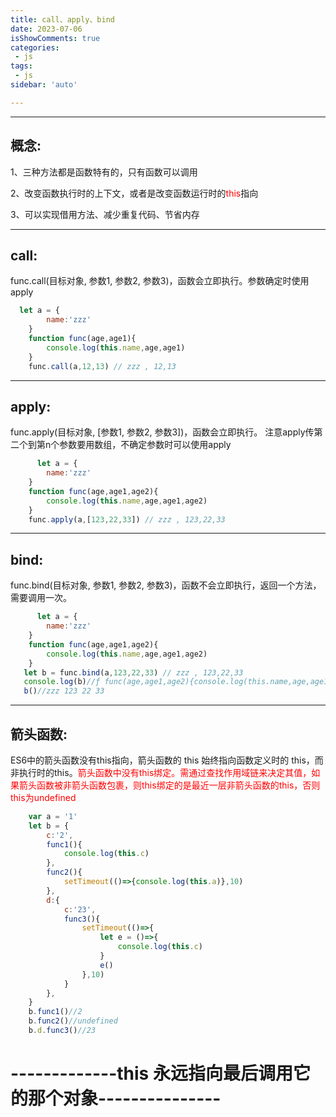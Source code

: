 ```yaml
---
title: call、apply、bind
date: 2023-07-06
isShowComments: true    
categories:
 - js
tags:
 - js
sidebar: 'auto'

---
```


---

概念: 
---

1、三种方法都是函数特有的，只有函数可以调用

2、改变函数执行时的上下文，或者是改变函数运行时的<font color=red >this</font>指向

3、可以实现借用方法、减少重复代码、节省内存


---

call: 
---

func.call(目标对象, 参数1, 参数2, 参数3)，函数会立即执行。参数确定时使用apply

```js
  let a = {
        name:'zzz'
    }
    function func(age,age1){
        console.log(this.name,age,age1)
    }
    func.call(a,12,13) // zzz , 12,13
```

---

apply: 
---

func.apply(目标对象, [参数1, 参数2, 参数3])，函数会立即执行。 注意apply传第二个到第n个参数要用数组，不确定参数时可以使用apply

```js
      let a = {
        name:'zzz'
    }
    function func(age,age1,age2){
        console.log(this.name,age,age1,age2)
    }
    func.apply(a,[123,22,33]) // zzz , 123,22,33
```


---

bind: 
---

func.bind(目标对象, 参数1, 参数2, 参数3)，函数不会立即执行，返回一个方法，需要调用一次。

```js
      let a = {
        name:'zzz'
    }
    function func(age,age1,age2){
        console.log(this.name,age,age1,age2)
    }
   let b = func.bind(a,123,22,33) // zzz , 123,22,33
   console.log(b)//ƒ func(age,age1,age2){console.log(this.name,age,age1,age2)}
   b()//zzz 123 22 33
```

---

箭头函数: 
---

ES6中的箭头函数没有this指向，箭头函数的 this 始终指向函数定义时的 this，而非执行时的this。<font color=red >箭头函数中没有this绑定。需通过查找作用域链来决定其值，如果箭头函数被非箭头函数包裹，则this绑定的是最近一层非箭头函数的this，否则this为undefined</font>

```js
    var a = '1'
    let b = {
        c:'2',
        func1(){
            console.log(this.c)
        },
        func2(){
            setTimeout(()=>{console.log(this.a)},10)
        },
        d:{
            c:'23',
            func3(){
                setTimeout(()=>{
                    let e = ()=>{
                        console.log(this.c)
                    }
                    e()
                },10)
            }
        },
    }
    b.func1()//2
    b.func2()//undefined
    b.d.func3()//23
```

# **-------------this 永远指向最后调用它的那个对象---------------**